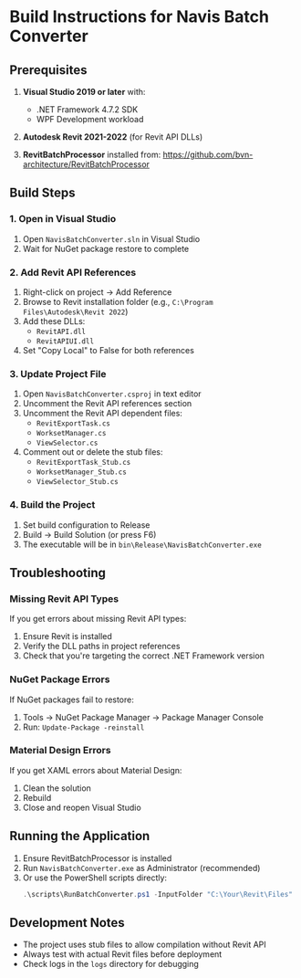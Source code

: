 # Build Instructions for Navis Batch Converter

## Prerequisites

1. **Visual Studio 2019 or later** with:
   - .NET Framework 4.7.2 SDK
   - WPF Development workload

2. **Autodesk Revit 2021-2022** (for Revit API DLLs)

3. **RevitBatchProcessor** installed from:
   https://github.com/bvn-architecture/RevitBatchProcessor

## Build Steps

### 1. Open in Visual Studio

1. Open `NavisBatchConverter.sln` in Visual Studio
2. Wait for NuGet package restore to complete

### 2. Add Revit API References

1. Right-click on project → Add Reference
2. Browse to Revit installation folder (e.g., `C:\Program Files\Autodesk\Revit 2022`)
3. Add these DLLs:
   - `RevitAPI.dll`
   - `RevitAPIUI.dll`
4. Set "Copy Local" to False for both references

### 3. Update Project File

1. Open `NavisBatchConverter.csproj` in text editor
2. Uncomment the Revit API references section
3. Uncomment the Revit API dependent files:
   - `RevitExportTask.cs`
   - `WorksetManager.cs`
   - `ViewSelector.cs`
4. Comment out or delete the stub files:
   - `RevitExportTask_Stub.cs`
   - `WorksetManager_Stub.cs`
   - `ViewSelector_Stub.cs`

### 4. Build the Project

1. Set build configuration to Release
2. Build → Build Solution (or press F6)
3. The executable will be in `bin\Release\NavisBatchConverter.exe`

## Troubleshooting

### Missing Revit API Types

If you get errors about missing Revit API types:
1. Ensure Revit is installed
2. Verify the DLL paths in project references
3. Check that you're targeting the correct .NET Framework version

### NuGet Package Errors

If NuGet packages fail to restore:
1. Tools → NuGet Package Manager → Package Manager Console
2. Run: `Update-Package -reinstall`

### Material Design Errors

If you get XAML errors about Material Design:
1. Clean the solution
2. Rebuild
3. Close and reopen Visual Studio

## Running the Application

1. Ensure RevitBatchProcessor is installed
2. Run `NavisBatchConverter.exe` as Administrator (recommended)
3. Or use the PowerShell scripts directly:
   ```powershell
   .\scripts\RunBatchConverter.ps1 -InputFolder "C:\Your\Revit\Files"
   ```

## Development Notes

- The project uses stub files to allow compilation without Revit API
- Always test with actual Revit files before deployment
- Check logs in the `logs` directory for debugging